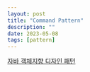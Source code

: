 ```yaml
---
layout: post
title: "Command Pattern"
description: ""
date: 2023-05-08
tags: [pattern]
---
```


<a href="http://www.yes24.com/Product/Goods/12501269">자바 객체지향 디자인 패턴</a>
